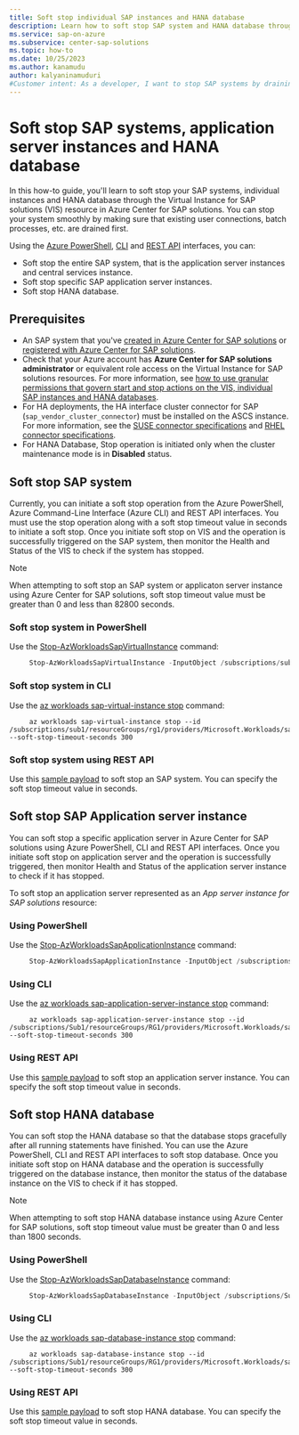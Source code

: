 ```yaml
---
title: Soft stop individual SAP instances and HANA database
description: Learn how to soft stop SAP system and HANA database through the Virtual Instance for SAP solutions (VIS) resource in Azure Center for SAP solutions.
ms.service: sap-on-azure
ms.subservice: center-sap-solutions
ms.topic: how-to
ms.date: 10/25/2023
ms.author: kanamudu
author: kalyaninamuduri
#Customer intent: As a developer, I want to stop SAP systems by draining existing connections gracefully when using Azure Center for SAP solutions.
---
```

# Soft stop SAP systems, application server instances and HANA database

In this how-to guide, you'll learn to soft stop your SAP systems, individual instances and HANA database through the Virtual Instance for SAP solutions (VIS) resource in Azure Center for SAP solutions. You can stop your system smoothly by making sure that existing user connections, batch processes, etc. are drained first. 

Using the [Azure PowerShell](/powershell/module/az.workloads), [CLI](/cli/azure/workloads/sap-virtual-instance) and [REST API](/rest/api/workloads) interfaces, you can:

- Soft stop the entire SAP system, that is the application server instances and central services instance.
- Soft stop specific SAP application server instances.
- Soft stop HANA database.


## Prerequisites

- An SAP system that you've [created in Azure Center for SAP solutions](prepare-network.md) or [registered with Azure Center for SAP solutions](register-existing-system.md).
- Check that your Azure account has **Azure Center for SAP solutions administrator** or equivalent role access on the Virtual Instance for SAP solutions resources. For more information, see [how to use granular permissions that govern start and stop actions on the VIS, individual SAP instances and HANA databases](manage-with-azure-rbac.md#start-sap-system).
- For HA deployments, the HA interface cluster connector for SAP (`sap_vendor_cluster_connector`) must be installed on the ASCS instance. For more information, see the [SUSE connector specifications](https://www.suse.com/c/sap-netweaver-suse-cluster-integration-new-sap_suse_cluster_connector-version-3-0-0/) and [RHEL connector specifications](https://access.redhat.com/solutions/3606101).
- For HANA Database, Stop operation is initiated only when the cluster maintenance mode is in **Disabled** status.


## Soft stop SAP system

Currently, you can initiate a soft stop operation from the Azure PowerShell, Azure Command-Line Interface (Azure CLI) and REST API interfaces. You must use the stop operation along with a soft stop timeout value in seconds to initiate a soft stop. Once you initiate soft stop on VIS and the operation is successfully triggered on the SAP system, then monitor the Health and Status of the VIS to check if the system has stopped. 

> [!NOTE]
> When attempting to soft stop an SAP system or applicaton server instance using Azure Center for SAP solutions, soft stop timeout value must be greater than 0 and less than 82800 seconds. 


### Soft stop system in PowerShell
Use the [Stop-AzWorkloadsSapVirtualInstance](/powershell/module/az.workloads/Stop-AzWorkloadsSapVirtualInstance) command:

```powershell
     Stop-AzWorkloadsSapVirtualInstance -InputObject /subscriptions/sub1/resourceGroups/rg1/providers/Microsoft.Workloads/sapVirtualInstances/DB0 --SoftStopTimeoutSecond 300 `
```

### Soft stop system in CLI
Use the [az workloads sap-virtual-instance stop](/cli/azure/workloads/sap-virtual-instance#az-workloads-sap-virtual-instance-stop) command:

```azurecli-interactive
     az workloads sap-virtual-instance stop --id /subscriptions/sub1/resourceGroups/rg1/providers/Microsoft.Workloads/sapVirtualInstances/DB0 --soft-stop-timeout-seconds 300
```

### Soft stop system using REST API
Use this [sample payload](/rest/api/workloads/2023-04-01/sap-virtual-instances/stop?tabs=HTTP#sapvirtualinstances_stop) to soft stop an SAP system. You can specify the soft stop timeout value in seconds.

## Soft stop SAP Application server instance
You can soft stop a specific application server in Azure Center for SAP solutions using Azure PowerShell, CLI and REST API interfaces. Once you initiate soft stop on application server and the operation is successfully triggered, then monitor Health and Status of the application server instance to check if it has stopped.

To soft stop an application server represented as an *App server instance for SAP solutions* resource:


### Using PowerShell
Use the [Stop-AzWorkloadsSapApplicationInstance](/powershell/module/az.workloads/stop-azworkloadssapapplicationinstance) command:

```powershell
     Stop-AzWorkloadsSapApplicationInstance -InputObject /subscriptions/Sub1/resourceGroups/RG1/providers/Microsoft.Workloads/sapVirtualInstances/DB0/applicationInstances/app0 --SoftStopTimeoutSecond 300 `
```

### Using CLI
Use the [az workloads sap-application-server-instance stop](/cli/azure/workloads/sap-application-server-instance#az-workloads-sap-application-server-instance-stop) command:

```azurecli-interactive
     az workloads sap-application-server-instance stop --id /subscriptions/Sub1/resourceGroups/RG1/providers/Microsoft.Workloads/sapVirtualInstances/DB0/applicationInstances/app0 --soft-stop-timeout-seconds 300
```

### Using REST API
Use this [sample payload](/rest/api/workloads/2023-04-01/sap-application-server-instances/stop-instance?tabs=HTTP#stop-the-sap-application-server-instance) to soft stop an application server instance. You can specify the soft stop timeout value in seconds.

## Soft stop HANA database
You can soft stop the HANA database so that the database stops gracefully after all running statements have finished. You can use the Azure PowerShell, CLI and REST API interfaces to soft stop database. Once you initiate soft stop on HANA database and the operation is successfully triggered on the database instance, then monitor the status of the database instance on the VIS to check if it has stopped.

> [!NOTE]
> When attempting to soft stop HANA database instance using Azure Center for SAP solutions, soft stop timeout value must be greater than 0 and less than 1800 seconds.


### Using PowerShell
Use the [Stop-AzWorkloadsSapDatabaseInstance](/powershell/module/az.workloads/stop-azworkloadssapdatabaseinstance) command:

```powershell
     Stop-AzWorkloadsSapDatabaseInstance -InputObject /subscriptions/Sub1/resourceGroups/RG1/providers/Microsoft.Workloads/sapVirtualInstances/DB0/databaseInstances/ab0 --SoftStopTimeoutSecond 300 `
```

### Using CLI
Use the [az workloads sap-database-instance stop](/cli/azure/workloads/sap-database-instance#az-workloads-sap-database-instance-stop) command:

```azurecli-interactive
     az workloads sap-database-instance stop --id /subscriptions/Sub1/resourceGroups/RG1/providers/Microsoft.Workloads/sapVirtualInstances/DB0/databaseInstances/ab0 --soft-stop-timeout-seconds 300
```

### Using REST API
Use this [sample payload](/rest/api/workloads/2023-04-01/sap-database-instances/stop-instance?tabs=HTTP#stop-the-database-instance-of-the-sap-system.) to soft stop HANA database. You can specify the soft stop timeout value in seconds.
